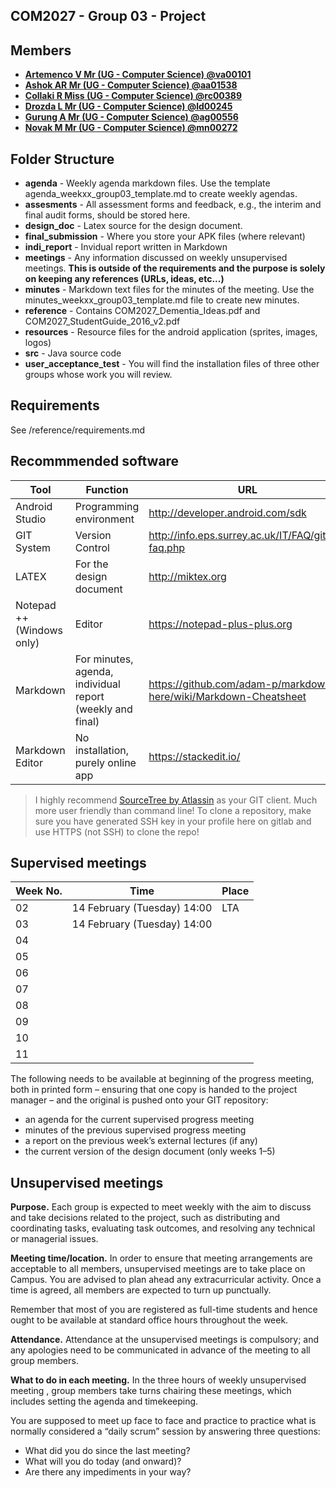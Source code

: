 COM2027 - Group 03 - Project 
----------------------------

## Members

* **[Artemenco V Mr (UG - Computer Science) @va00101](https://gitlab.eps.surrey.ac.uk/va00101)**
* **[Ashok AR Mr (UG - Computer Science) @aa01538](https://gitlab.eps.surrey.ac.uk/aa01538)**
* **[Collaki R Miss (UG - Computer Science) @rc00389](https://gitlab.eps.surrey.ac.uk/rc00389)**
* **[Drozda L Mr (UG - Computer Science) @ld00245](https://gitlab.eps.surrey.ac.uk/ld00245)**
* **[Gurung A Mr (UG - Computer Science) @ag00556](https://gitlab.eps.surrey.ac.uk/ag00556)**
* **[Novak M Mr (UG - Computer Science) @mn00272](https://gitlab.eps.surrey.ac.uk/mn00272)**

## Folder Structure
* **agenda** - Weekly agenda markdown files. Use the template agenda_weekxx_group03_template.md to create weekly agendas.
* **assesments** - All assessment forms and feedback, e.g., the interim and final audit forms, should be stored here.
* **design_doc** - Latex source for the design document.
* **final_submission** - Where you store your APK files (where relevant)
* **indi_report** - Invidual report written in Markdown
* **meetings** - Any information discussed on weekly unsupervised meetings. **This is outside of the requirements and the purpose is solely on keeping any references (URLs, ideas, etc...)**
* **minutes** - Markdown text files for the minutes of the meeting. Use the minutes_weekxx_group03_template.md file to create new minutes.
* **reference** - Contains COM2027_Dementia_Ideas.pdf and COM2027_StudentGuide_2016_v2.pdf
* **resources** - Resource files for the android application (sprites, images, logos)
* **src** - Java source code
* **user_acceptance_test** - You will find the installation files of three other groups whose work you will review.

## Requirements

See /reference/requirements.md 

## Recommmended software

| Tool | Function | URL |
|------|----------|-----|
| Android Studio | Programming environment | <http://developer.android.com/sdk> |
| GIT System | Version Control | <http://info.eps.surrey.ac.uk/IT/FAQ/gitlab-faq.php> |
| LATEX | For the design document | <http://miktex.org> |
| Notepad ++ (Windows only) | Editor | <https://notepad-plus-plus.org> |
| Markdown | For minutes, agenda, individual report (weekly and final) | <https://github.com/adam-p/markdown-here/wiki/Markdown-Cheatsheet> |
| Markdown Editor | No installation, purely online app | <https://stackedit.io/> |

> I highly recommend [SourceTree by Atlassin](https://www.sourcetreeapp.com/) as your GIT client. Much more user friendly than command line! To clone a repository, make sure you have generated SSH key in your profile here on gitlab and use HTTPS (not SSH) to clone the repo!

## Supervised meetings

| Week No. | Time  | Place |
|----------|-------|-------|
| 02       | 14 February (Tuesday) 14:00 | LTA   |
| 03       | 14 February (Tuesday) 14:00      |       |
| 04       |       |       |
| 05       |       |       |
| 06       |       |       |
| 07       |       |       |
| 08       |       |       |
| 09       |       |       |
| 10       |       |       |
| 11       |       |       |

The following needs to be available at beginning of the progress meeting, both in printed form – ensuring that one copy is handed to the project manager – and the original is pushed onto your GIT repository:
* an agenda for the current supervised progress meeting
* minutes of the previous supervised progress meeting
* a report on the previous week’s external lectures (if any)
* the current version of the design document (only weeks 1–5) 

## Unsupervised meetings

**Purpose.** Each group is expected to meet weekly with the aim to discuss and take decisions related to the project, such as distributing and coordinating tasks, evaluating task outcomes, and resolving any technical or managerial issues.

**Meeting time/location.** In order to ensure that meeting arrangements are acceptable to all members, unsupervised meetings are to take place on Campus. You are advised to plan ahead any extracurricular activity. Once a time is agreed, all members are expected to turn up punctually.

Remember that most of you are registered as full-time students and hence ought to be available at standard office hours throughout the week.

**Attendance.** Attendance at the unsupervised meetings is compulsory; and any apologies need to be communicated in advance of the meeting to all group members.

**What to do in each meeting.** In the three hours of weekly unsupervised meeting , group members take turns chairing these meetings, which includes setting the agenda and timekeeping. 

You are supposed to meet up face to face and practice to practice what is normally considered a “daily scrum” session by answering three questions:

* What did you do since the last meeting?
* What will you do today (and onward)?
* Are there any impediments in your way?



